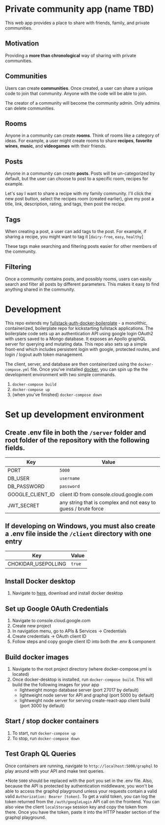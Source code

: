 # Private community app (name TBD)
This web app provides a place to share with friends, family, and private communities. 

## Motivation
Providing a **more than chronological** way of sharing with private communities.

## Communities
Users can create **communities**.  Once created, a user can share a unique code to join that community.  Anyone with the code will be able to join.

The creator of a community will become the community admin.  Only admins can delete communities.

## Rooms
Anyone in a community can create **rooms**.  Think of rooms like a category of ideas.  For example, a user might create rooms to share **recipes**, **favorite wines**, **music**, and **videogames** with their friends.

## Posts
Anyone in a community can create **posts**.  Posts will be un-categorized by default, but the user can choose to post to a specific room, recipes for example.

Let's say I want to share a recipe with my family community.  I'll click the new post button, select the recipes room (created earlier), give my post a title, link, description, rating, and tags, then post the recipe.

## Tags
When creating a post, a user can add tags to the post.  For example, if sharing a recipe, you might want to tag it [`dairy-free`, `easy`, `healthy`]

These tags make searching and filtering posts easier for other members of the community.

## Filtering
Once a community contains posts, and possibly rooms, users can easily search and filter all posts by different parameters.  This makes it easy to find anything shared in the community.


# Development
This repo extends my [fullstack-auth-docker-boilerplate](https://github.com/ccrowley96/fullstack-auth-docker-boilerplate) - a monolithic, containerized, boilerplate repo for kickstarting fullstack applications.  The boilerplate code sets up an authentication API using google login OAuth2 with users saved to a Mongo database.  It exposes an Apollo graphQL server for querying and mutating data. This repo also sets up a simple front-end which includes persistent login with google, protected routes, and login / logout auth token management.

The client, server, and database are then containerized using the `docker-compose.yml` file.  Once you've installed [docker](https://www.docker.com/products/docker-desktop), you can spin up the the development environment with two simple commands.

1. `docker-compose build`
2. `docker-compose up`
3. (when you've finished) `docker-compose down`

# Set up development environment
## Create .env file in both the `/server` folder and root folder of the repository with the following fields.

|Key | Value|
|-------- | -----|
|PORT | `5000`|
|DB_USER | `username`|
|DB_PASSWORD | `password`|
|GOOGLE_CLIENT_ID | client ID from console.cloud.google.com|
|JWT_SECRET | any string that is complex and not easy to guess / brute force |

## If developing on Windows, you must also create a .env file inside the `/client` directory with one entry
| Key | Value|
|-------- | ----- |
|CHOKIDAR_USEPOLLING| `true` |

## Install Docker desktop
1. Navigate to [here](https://www.docker.com/products/docker-desktop), download and install docker desktop

## Set up Google OAuth Credentials
1. Navigate to console.cloud.google.com
2. Create new project
3. In navigation menu, go to APIs & Services -> Credentials
4. Create credentials -> OAuth client ID
5. Follow steps and copy google client ID into both the .env & <GoogleLogin /> component

## Build docker images
1. Navigate to the root project directory (where docker-compose.yml is located)
2. Once docker-desktop is installed, run `docker-compose build`.  This will build the the following images for your app
    - lightweight mongo database server (port 27017 by default)
    - lightweight node server for API and graphql (port 5000 by default)
    - lightweight node server for serving create-react-app client build (port 3000 by default)

## Start / stop docker containers
1. To start, run `docker-compose up`
2. To stop, run `docker-compose down`

## Test Graph QL Queries
Once containers are running, navigate to `http://localhost:5000/graphql` to play around with your API and make test queries.  

*Note `5000` should be replaced with the port you set in the .env file.  Also, because the API is protected by authentication middleware, you won't be able to access the graphql playground unless your requests contain a valid valid `Authorization: Bearer [token]`.  To get a valid token, you can log the token returned from the `/auth/googleLogin` API call on the frontend.  You can also view the client `localStorage` session key and copy the token from there. Once you have the token, paste it into the HTTP header section of the graphql playground.